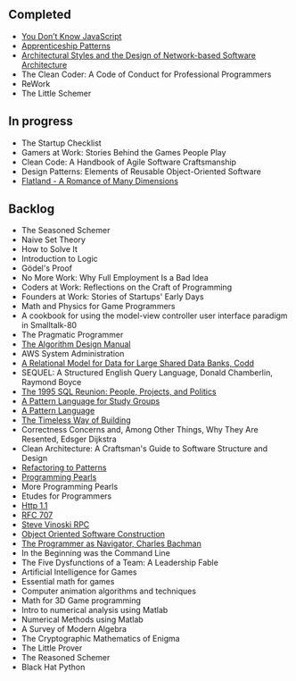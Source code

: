 Completed
------------------------------------
- [You Don’t Know JavaScript](https://github.com/getify/You-Dont-Know-JS)
- [Apprenticeship Patterns](http://chimera.labs.oreilly.com/books/1234000001813/index.html)
- [Architectural Styles and the Design of Network-based Software Architecture](http://www.ics.uci.edu/~fielding/pubs/dissertation/top.htm)
- The Clean Coder: A Code of Conduct for Professional Programmers
- ReWork 
- The Little Schemer

In progress
--------------------------------------
- The Startup Checklist
- Gamers at Work: Stories Behind the Games People Play
- Clean Code: A Handbook of Agile Software Craftsmanship
- Design Patterns: Elements of Reusable Object-Oriented Software
- [Flatland - A Romance of Many Dimensions](https://www.amazon.com/FLATLAND-Romance-Dimensions-Distinguished-Chiron-ebook/dp/B00VBC4SZ4/ref=tmm_kin_swatch_0?_encoding=UTF8&qid=&sr=)


Backlog
--------------------------------------------------
- The Seasoned Schemer
- Naive Set Theory
- How to Solve It
- Introduction to Logic
- Gödel's Proof
- No More Work: Why Full Employment Is a Bad Idea
- Coders at Work: Reflections on the Craft of Programming
- Founders at Work: Stories of Startups' Early Days
- Math and Physics for Game Programmers
- A cookbook for using the model-view controller user interface paradigm in Smalltalk-80
- The Pragmatic Programmer
- [The Algorithm Design Manual](http://www.algorist.com/)
- AWS System Administration
- [A Relational Model for Data for Large Shared Data Banks, Codd](http://citeseerx.ist.psu.edu/viewdoc/download?doi=10.1.1.98.5286&rep=rep1&type=pdf)
- SEQUEL: A Structured English Query Language, Donald Chamberlin, Raymond Boyce
- [The 1995 SQL Reunion: People, Projects, and Politics](http://www.scs.stanford.edu/~dbg/readings/SRC-1997-018.pdf)
- [A Pattern Language for Study Groups](http://www.inquisitivechap.com/wp-content/uploads/2011/03/khdraft.pdf)
- [A Pattern Language](http://library.uniteddiversity.coop/Ecological_Building/A_Pattern_Language.pdf)
- [The Timeless Way of Building](http://library.uniteddiversity.coop/Ecological_Building/The_Timeless_Way_of_Building_Complete.pdf)
- Correctness Concerns and, Among Other Things, Why They Are Resented, Edsger Dijkstra
- Clean Architecture: A Craftsman's Guide to Software Structure and Design
- [Refactoring to Patterns](http://study.5ecloud.net/CourseData/113012/1548/TeachDataDown/_2Refactoring%20to%20Patterns.pdf)
- [Programming Pearls](http://www.littledumbdoctor.com/index_files/Interview_Programming_pearls.pdf)
- More Programming Pearls
- Etudes for Programmers
- [Http 1.1](https://www.ietf.org/rfc/rfc2616.txt)
- [RFC 707](https://www.ietf.org/rfc/rfc0707.txt)
- [Steve Vinoski RPC](http://steve.vinoski.net/blog/category/rpc/)
- [Object Oriented Software Construction](https://sophia.javeriana.edu.co/~cbustaca/docencia/POO-2016-01/documentos/Object%20Oriented%20Software%20Construction-Meyer.pdf)
- [The Programmer as Navigator, Charles Bachman](http://delivery.acm.org/10.1145/370000/362534/a1973-bachman.pdf?ip=71.56.46.170&id=362534&acc=OPEN&key=4D4702B0C3E38B35%2E4D4702B0C3E38B35%2E4D4702B0C3E38B35%2E6D218144511F3437&CFID=785407200&CFTOKEN=32071421&__acm__=1500081866_efdd19c9645ab43e9c8bd81d3c48877b)
- In the Beginning was the Command Line
- The Five Dysfunctions of a Team: A Leadership Fable 
- Artificial Intelligence for Games
- Essential math for games 
- Computer animation algorithms and techniques 
- Math for 3D Game programming 
- Intro to numerical analysis using Matlab 
- Numerical Methods using Matlab
- A Survey of Modern Algebra
- The Cryptographic Mathematics of Enigma
- The Little Prover
- The Reasoned Schemer
- Black Hat Python
